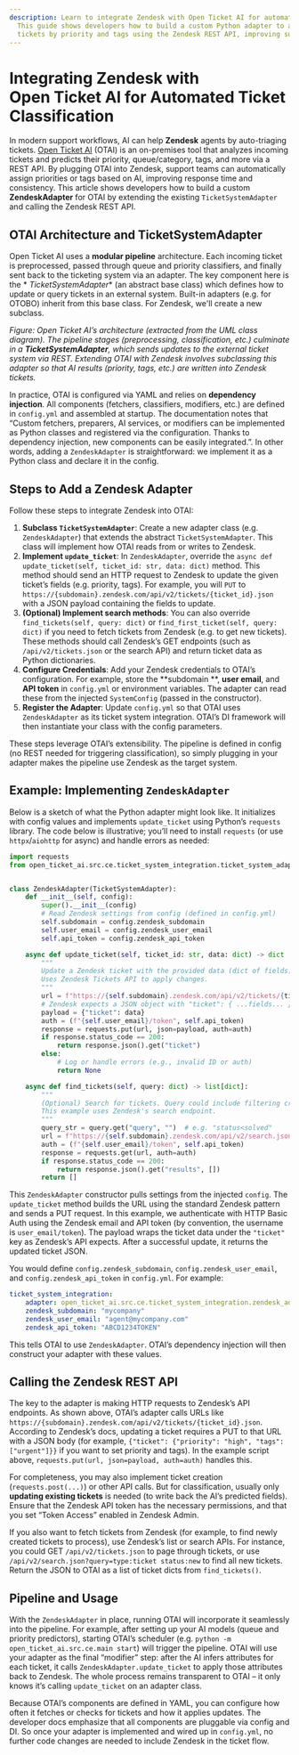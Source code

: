 ```yaml
---
description: Learn to integrate Zendesk with Open Ticket AI for automated ticket classification.
  This guide shows developers how to build a custom Python adapter to auto-triage
  tickets by priority and tags using the Zendesk REST API, improving support efficiency.
---
```

# Integrating Zendesk with Open Ticket AI for Automated Ticket Classification

In modern support workflows, AI can help **Zendesk** agents by auto-triaging
tickets. [Open Ticket AI](https://ticket-classification.softoft.de) (OTAI) is an on-premises tool that analyzes incoming
tickets and predicts their priority, queue/category, tags, and more via a REST API. By plugging OTAI into Zendesk,
support teams can automatically assign priorities or tags based on AI, improving response time and consistency. This
article shows developers how to build a custom **ZendeskAdapter** for OTAI by extending the existing
`TicketSystemAdapter` and calling the Zendesk REST API.

## OTAI Architecture and TicketSystemAdapter

Open Ticket AI uses a **modular pipeline** architecture. Each incoming ticket is preprocessed, passed through queue and
priority classifiers, and finally sent back to the ticketing system via an adapter. The key component here is the *
*TicketSystemAdapter** (an abstract base class) which defines how to update or query tickets in an external system.
Built-in adapters (e.g. for OTOBO) inherit from this base class. For Zendesk, we'll create a new subclass.

&#x20;*Figure: Open Ticket AI’s architecture (extracted from the UML class diagram). The pipeline stages (preprocessing,
classification, etc.) culminate in a **TicketSystemAdapter**, which sends updates to the external ticket system via
REST. Extending OTAI with Zendesk involves subclassing this adapter so that AI results (priority, tags, etc.) are
written into Zendesk tickets.*

In practice, OTAI is configured via YAML and relies on **dependency injection**. All components (fetchers, classifiers,
modifiers, etc.) are defined in `config.yml` and assembled at startup. The documentation notes that “Custom fetchers,
preparers, AI services, or modifiers can be implemented as Python classes and registered via the configuration. Thanks
to dependency injection, new components can be easily integrated.”. In other words, adding a `ZendeskAdapter` is
straightforward: we implement it as a Python class and declare it in the config.

## Steps to Add a Zendesk Adapter

Follow these steps to integrate Zendesk into OTAI:

1. **Subclass `TicketSystemAdapter`**: Create a new adapter class (e.g. `ZendeskAdapter`) that extends the abstract
   `TicketSystemAdapter`. This class will implement how OTAI reads from or writes to Zendesk.
2. **Implement `update_ticket`**: In `ZendeskAdapter`, override the
   `async def update_ticket(self, ticket_id: str, data: dict)` method. This method should send an HTTP request to
   Zendesk to update the given ticket’s fields (e.g. priority, tags). For example, you will `PUT` to
   `https://{subdomain}.zendesk.com/api/v2/tickets/{ticket_id}.json` with a JSON payload containing the fields to
   update.
3. **(Optional) Implement search methods**: You can also override `find_tickets(self, query: dict)` or
   `find_first_ticket(self, query: dict)` if you need to fetch tickets from Zendesk (e.g. to get new tickets). These
   methods should call Zendesk’s GET endpoints (such as `/api/v2/tickets.json` or the search API) and return ticket data
   as Python dictionaries.
4. **Configure Credentials**: Add your Zendesk credentials to OTAI’s configuration. For example, store the **subdomain
   **, **user email**, and **API token** in `config.yml` or environment variables. The adapter can read these from the
   injected `SystemConfig` (passed in the constructor).
5. **Register the Adapter**: Update `config.yml` so that OTAI uses `ZendeskAdapter` as its ticket system integration.
   OTAI’s DI framework will then instantiate your class with the config parameters.

These steps leverage OTAI’s extensibility. The pipeline is defined in config (no REST needed for triggering
classification), so simply plugging in your adapter makes the pipeline use Zendesk as the target system.

## Example: Implementing `ZendeskAdapter`

Below is a sketch of what the Python adapter might look like. It initializes with config values and implements
`update_ticket` using Python’s `requests` library. The code below is illustrative; you’ll need to install `requests` (or
use `httpx`/`aiohttp` for async) and handle errors as needed:

```python
import requests
from open_ticket_ai.src.ce.ticket_system_integration.ticket_system_adapter import TicketSystemAdapter


class ZendeskAdapter(TicketSystemAdapter):
    def __init__(self, config):
        super().__init__(config)
        # Read Zendesk settings from config (defined in config.yml)
        self.subdomain = config.zendesk_subdomain
        self.user_email = config.zendesk_user_email
        self.api_token = config.zendesk_api_token

    async def update_ticket(self, ticket_id: str, data: dict) -> dict | None:
        """
        Update a Zendesk ticket with the provided data (dict of fields).
        Uses Zendesk Tickets API to apply changes.
        """
        url = f"https://{self.subdomain}.zendesk.com/api/v2/tickets/{ticket_id}.json"
        # Zendesk expects a JSON object with "ticket": { ...fields... }
        payload = {"ticket": data}
        auth = (f"{self.user_email}/token", self.api_token)
        response = requests.put(url, json=payload, auth=auth)
        if response.status_code == 200:
            return response.json().get("ticket")
        else:
            # Log or handle errors (e.g., invalid ID or auth)
            return None

    async def find_tickets(self, query: dict) -> list[dict]:
        """
        (Optional) Search for tickets. Query could include filtering criteria.
        This example uses Zendesk's search endpoint.
        """
        query_str = query.get("query", "")  # e.g. "status<solved"
        url = f"https://{self.subdomain}.zendesk.com/api/v2/search.json?query={query_str}"
        auth = (f"{self.user_email}/token", self.api_token)
        response = requests.get(url, auth=auth)
        if response.status_code == 200:
            return response.json().get("results", [])
        return []
```

This `ZendeskAdapter` constructor pulls settings from the injected `config`. The `update_ticket` method builds the URL
using the standard Zendesk pattern and sends a PUT request. In this example, we authenticate with HTTP Basic Auth using
the Zendesk email and API token (by convention, the username is `user_email/token`). The payload wraps the ticket data
under the `"ticket"` key as Zendesk’s API expects. After a successful update, it returns the updated ticket JSON.

You would define `config.zendesk_subdomain`, `config.zendesk_user_email`, and `config.zendesk_api_token` in
`config.yml`. For example:

```yaml
ticket_system_integration:
    adapter: open_ticket_ai.src.ce.ticket_system_integration.zendesk_adapter.ZendeskAdapter
    zendesk_subdomain: "mycompany"
    zendesk_user_email: "agent@mycompany.com"
    zendesk_api_token: "ABCD1234TOKEN"
```

This tells OTAI to use `ZendeskAdapter`. OTAI’s dependency injection will then construct your adapter with these values.

## Calling the Zendesk REST API

The key to the adapter is making HTTP requests to Zendesk’s API endpoints. As shown above, OTAI’s adapter calls URLs
like `https://{subdomain}.zendesk.com/api/v2/tickets/{ticket_id}.json`. According to Zendesk’s docs, updating a ticket
requires a PUT to that URL with a JSON body (for example, `{"ticket": {"priority": "high", "tags": ["urgent"]}}` if you
want to set priority and tags). In the example script above, `requests.put(url, json=payload, auth=auth)` handles this.

For completeness, you may also implement ticket creation (`requests.post(...)`) or other API calls. But for
classification, usually only **updating existing tickets** is needed (to write back the AI’s predicted fields). Ensure
that the Zendesk API token has the necessary permissions, and that you set “Token Access” enabled in Zendesk Admin.

If you also want to fetch tickets from Zendesk (for example, to find newly created tickets to process), use Zendesk’s
list or search APIs. For instance, you could GET `/api/v2/tickets.json` to page through tickets, or use
`/api/v2/search.json?query=type:ticket status:new` to find all new tickets. Return the JSON to OTAI as a list of ticket
dicts from `find_tickets()`.

## Pipeline and Usage

With the `ZendeskAdapter` in place, running OTAI will incorporate it seamlessly into the pipeline. For example, after
setting up your AI models (queue and priority predictors), starting OTAI’s scheduler (e.g.
`python -m open_ticket_ai.src.ce.main start`) will trigger the pipeline. OTAI will use your adapter as the final
“modifier” step: after the AI infers attributes for each ticket, it calls `ZendeskAdapter.update_ticket` to apply those
attributes back to Zendesk. The whole process remains transparent to OTAI – it only knows it’s calling `update_ticket`
on an adapter class.

Because OTAI’s components are defined in YAML, you can configure how often it fetches or checks for tickets and how it
applies updates. The developer docs emphasize that all components are pluggable via config and DI. So once your adapter
is implemented and wired up in `config.yml`, no further code changes are needed to include Zendesk in the ticket flow.
